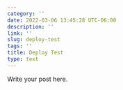```yaml
---
category: ''
date: 2022-03-06 13:45:28 UTC-06:00
description: ''
link: ''
slug: deploy-test
tags: ''
title: Deploy Test
type: text
---
```

Write your post here.
